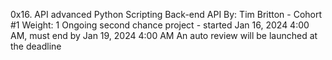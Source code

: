 0x16. API advanced
Python
Scripting
Back-end
API
 By: Tim Britton - Cohort #1
 Weight: 1
 Ongoing second chance project - started Jan 16, 2024 4:00 AM, must end by Jan 19, 2024 4:00 AM
 An auto review will be launched at the deadline
